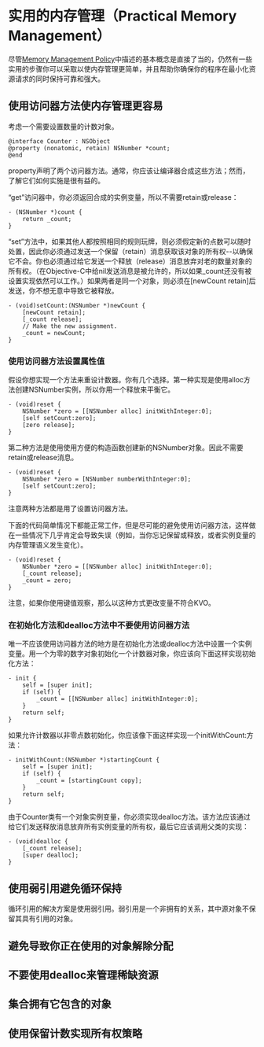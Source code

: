 # 实用的内存管理（Practical Memory Management）

尽管[Memory Management Policy](https://developer.apple.com/library/content/documentation/Cocoa/Conceptual/MemoryMgmt/Articles/mmRules.html#//apple_ref/doc/uid/20000994-BAJHFBGH)中描述的基本概念是直接了当的，仍然有一些实用的步骤你可以采取以使内存管理更简单，并且帮助你确保你的程序在最小化资源请求的同时保持可靠和强大。

## 使用访问器方法使内存管理更容易

考虑一个需要设置数量的计数对象。

```
@interface Counter : NSObject
@property (nonatomic, retain) NSNumber *count;
@end
```

property声明了两个访问器方法。通常，你应该让编译器合成这些方法；然而，了解它们如何实施是很有益的。

“get”访问器中，你必须返回合成的实例变量，所以不需要retain或release：

```
- (NSNumber *)count {
    return _count;
}
```

“set”方法中，如果其他人都按照相同的规则玩牌，则必须假定新的点数可以随时处置，因此你必须通过发送一个保留（retain）消息获取该对象的所有权--以确保它不会。你也必须通过给它发送一个释放（release）消息放弃对老的数量对象的所有权。（在Objective-C中给nil发送消息是被允许的，所以如果\_count还没有被设置实现依然可以工作。）如果两者是同一个对象，则必须在\[newCount retain\]后发送，你不想无意中导致它被释放。

```
- (void)setCount:(NSNumber *)newCount {
    [newCount retain];
    [_count release];
    // Make the new assignment.
    _count = newCount;
}
```

### 使用访问器方法设置属性值

假设你想实现一个方法来重设计数器。你有几个选择。第一种实现是使用alloc方法创建NSNumber实例，所以你用一个释放来平衡它。

```
- (void)reset {
    NSNumber *zero = [[NSNumber alloc] initWithInteger:0];
    [self setCount:zero];
    [zero release];
}
```

第二种方法是使用使用方便的构造函数创建新的NSNumber对象。因此不需要retain或release消息。

```
- (void)reset {
    NSNumber *zero = [NSNumber numberWithInteger:0];
    [self setCount:zero];
}
```

注意两种方法都是用了设置访问器方法。

下面的代码简单情况下都能正常工作，但是尽可能的避免使用访问器方法，这样做在一些情况下几乎肯定会导致失误（例如，当你忘记保留或释放，或者实例变量的内存管理语义发生变化）。

```
- (void)reset {
    NSNumber *zero = [[NSNumber alloc] initWithInteger:0];
    [_count release];
    _count = zero;
}
```

注意，如果你使用键值观察，那么以这种方式更改变量不符合KVO。

### 在初始化方法和dealloc方法中不要使用访问器方法

唯一不应该使用访问器方法的地方是在初始化方法或dealloc方法中设置一个实例变量。用一个为零的数字对象初始化一个计数器对象，你应该向下面这样实现初始化方法：

```
- init {
    self = [super init];
    if (self) {
        _count = [[NSNumber alloc] initWithInteger:0];
    }
    return self;
}
```

如果允许计数器以非零点数初始化，你应该像下面这样实现一个initWithCount:方法：

```
- initWithCount:(NSNumber *)startingCount {
    self = [super init];
    if (self) {
        _count = [startingCount copy];
    }
    return self;
}
```

由于Counter类有一个对象实例变量，你必须实现dealloc方法。该方法应该通过给它们发送释放消息放弃所有实例变量的所有权，最后它应该调用父类的实现：

```
- (void)dealloc {
    [_count release];
    [super dealloc];
}
```

## 使用弱引用避免循环保持

循环引用的解决方案是使用弱引用。弱引用是一个非拥有的关系，其中源对象不保留其具有引用的对象。





## 避免导致你正在使用的对象解除分配

## 不要使用dealloc来管理稀缺资源

## 集合拥有它包含的对象

## 使用保留计数实现所有权策略



